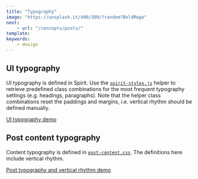 ```yaml
---
title: "Typography"
image: "https://unsplash.it/400/300/?random?BoldMage"
next:
    - url: "/concepts/posts/"
template:
keywords:
    - design
---
```


## UI typography

UI typography is defined in Spirit. Use the [`spirit-styles.js`](https://github.com/TryGhost/docs/blob/master/src/components/spirit-styles.js) helper to retrieve predefined class combinations for the most frequent typography settings (e.g. headings, paragraphs). Note that the helper class combinations reset the paddings and margins, i.e. vertical rhythm should be defined manually.

[UI typography demo](/design/typography/ui/)

## Post content typography

Content typography is defined in [`post-content.css`](https://github.com/TryGhost/docs/blob/master/src/components/css/post-content.css). The definitions here include vertical rhythm.

[Post typography and vertical rhythm demo](/design/typography/post/)






